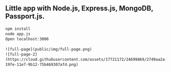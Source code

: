 Little app with Node.js, Express.js, MongoDB, Passport.js.
-----
    npm install
    node app.js
    Open localhost:3000

    ![full-page](public/img/full-page.png)
    ![full-page-2](https://cloud.githubusercontent.com/assets/17721172/24699869/2749aa2a-19fe-11e7-9b12-75b469307afd.png)